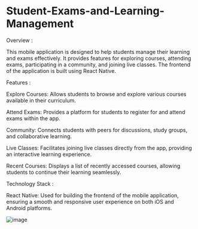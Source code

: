 # Student-Exams-and-Learning-Management

Overview : 

This mobile application is designed to help students manage their learning and exams effectively. It provides features for exploring courses, attending exams, participating in a community, and joining live classes. The frontend of the application is built using React Native.

Features :

Explore Courses: Allows students to browse and explore various courses available in their curriculum.

Attend Exams: Provides a platform for students to register for and attend exams within the app.

Community: Connects students with peers for discussions, study groups, and collaborative learning.

Live Classes: Facilitates joining live classes directly from the app, providing an interactive learning experience.

Recent Courses: Displays a list of recently accessed courses, allowing students to continue their learning seamlessly.

Technology Stack :

React Native: Used for building the frontend of the mobile application, ensuring a smooth and responsive user experience on both iOS and Android platforms.

![image](https://github.com/user-attachments/assets/ea43515b-1c2d-45a0-baa7-dd29fd1570bf)
